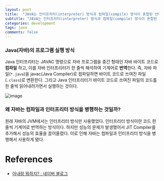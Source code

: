 ```yaml
---
layout: post
title:  "JAVA는 인터프리터(interpreter) 방식과 컴파일(compile) 방식이 혼합된 언어이다."
subtitle: "JAVA는 인터프리터(interpreter) 방식과 컴파일(compile) 방식이 혼합된 언어이다."
categories: development
tags: java
comments: false
---
```


### Java(자바)의 프로그램 실행 방식

Java 인터프리터는 JAVAC 명령으로 자바 프로그램을 중간 형태인 자바 바이트 코드로 **컴파일** 하고, 이를 자바 인터프리터가 한 줄씩 해석하여 기계어로 **번역**한다. 즉, 자바 파일(`*.java`)을 javac(Java Compiler)로 컴파일하면 바이트 코드로 쓰여진 파일(`.class`)로 변환한다. 그리고 Java 인터프리터가 바이트 코드로 쓰여진 파일의 코드를 한 줄씩 읽어내려가면서 실행하는 것이다. 

![image](https://user-images.githubusercontent.com/41244373/110245609-5b1faa80-7fa7-11eb-95e0-af63706f94d2.png)

### 왜 자바는 컴파일과 인터프리터 방식을 병행하는 것일까?

원래 자바의 JVM에서는 인터프리터 방식만 사용했었다. 인터프리터 방식이란 코드 한 줄씩 기계어로 번역하는 방식이다. 하지만 성능의 문제가 발생했어서 JIT Compiler를 추가해서 성능의 효율을 끌어올렸다. 이로 인해 자바는 컴파일과 인터프리터 방식을 병행해서 사용하게 됐다. 

# References

- [아내랑 뭐하지? : 네이버 블로그](https://blog.naver.com/ehcibear314/221228200531)